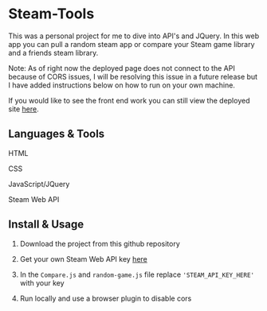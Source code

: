 # Steam-Tools
This was a personal project for me to dive into API's and JQuery. In this web app you can pull a random steam app or compare your Steam game library and a friends steam library.

Note: As of right now the deployed page does not connect to the API because of CORS issues, I will be resolving this issue in a future release but I have added instructions below on how to run on your own machine.

If you would like to see the front end work you can still view the deployed site [here](https://apierce17.github.io/steam-tools/).

## Languages & Tools
HTML

CSS

JavaScript/JQuery

Steam Web API

## Install & Usage
1. Download the project from this github repository

2. Get your own Steam Web API key [here](https://steamcommunity.com/dev/apikey/)

3. In the ```Compare.js``` and ```random-game.js``` file replace ``` 'STEAM_API_KEY_HERE' ``` with your key

4. Run locally and use a browser plugin to disable cors
